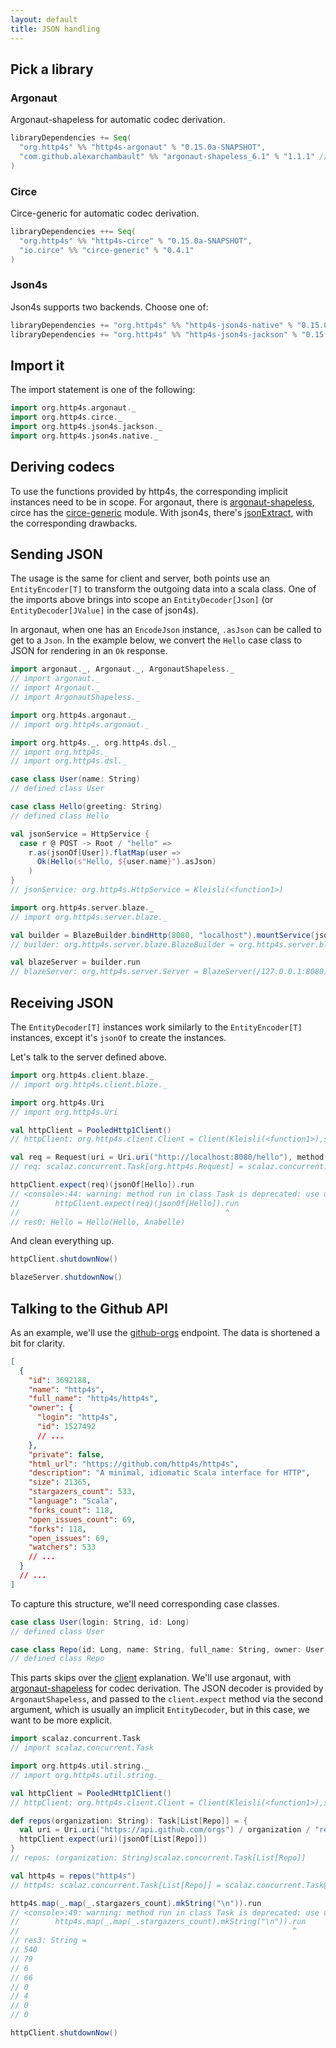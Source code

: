 ```yaml
---
layout: default
title: JSON handling
---
```


## Pick a library

### Argonaut

Argonaut-shapeless for automatic codec derivation.

```scala
libraryDependencies += Seq(
  "org.http4s" %% "http4s-argonaut" % "0.15.0a-SNAPSHOT",
  "com.github.alexarchambault" %% "argonaut-shapeless_6.1" % "1.1.1" // or 1.1.0 for non-a versions
)
```

### Circe

Circe-generic for automatic codec derivation.

```scala
libraryDependencies ++= Seq(
  "org.http4s" %% "http4s-circe" % "0.15.0a-SNAPSHOT",
  "io.circe" %% "circe-generic" % "0.4.1"
)
```

### Json4s

Json4s supports two backends.  Choose one of:

```scala
libraryDependencies += "org.http4s" %% "http4s-json4s-native" % "0.15.0a-SNAPSHOT"
libraryDependencies += "org.http4s" %% "http4s-json4s-jackson" % "0.15.0a-SNAPSHOT"
```

## Import it

The import statement is one of the following:

```scala
import org.http4s.argonaut._
import org.http4s.circe._
import org.http4s.json4s.jackson._
import org.http4s.json4s.native._
```

## Deriving codecs

To use the functions provided by http4s, the corresponding implicit instances
need to be in scope. For argonaut, there is [argonaut-shapeless], circe has the
[circe-generic] module. With json4s, there's [jsonExtract], with the
corresponding drawbacks.

## Sending JSON

The usage is the same for client and server, both points use an
`EntityEncoder[T]` to transform the outgoing data into a scala class.
One of the imports above brings into scope an `EntityDecoder[Json]` 
(or `EntityDecoder[JValue]` in the case of json4s).

In argonaut, when one has an `EncodeJson` instance, `.asJson` can be
called to get to a `Json`.  In the example below, we convert the
`Hello` case class to JSON for rendering in an `Ok` response.

```scala
import argonaut._, Argonaut._, ArgonautShapeless._
// import argonaut._
// import Argonaut._
// import ArgonautShapeless._

import org.http4s.argonaut._
// import org.http4s.argonaut._

import org.http4s._, org.http4s.dsl._
// import org.http4s._
// import org.http4s.dsl._

case class User(name: String)
// defined class User

case class Hello(greeting: String)
// defined class Hello

val jsonService = HttpService {
  case r @ POST -> Root / "hello" =>
    r.as(jsonOf[User]).flatMap(user =>
      Ok(Hello(s"Hello, ${user.name}").asJson)
    )
}
// jsonService: org.http4s.HttpService = Kleisli(<function1>)

import org.http4s.server.blaze._
// import org.http4s.server.blaze._

val builder = BlazeBuilder.bindHttp(8080, "localhost").mountService(jsonService, "/")
// builder: org.http4s.server.blaze.BlazeBuilder = org.http4s.server.blaze.BlazeBuilder@68961269

val blazeServer = builder.run
// blazeServer: org.http4s.server.Server = BlazeServer(/127.0.0.1:8080)
```

## Receiving JSON

The `EntityDecoder[T]` instances work similarly to the `EntityEncoder[T]`
instances, except it's `jsonOf` to create the instances.

Let's talk to the server defined above.

```scala
import org.http4s.client.blaze._
// import org.http4s.client.blaze._

import org.http4s.Uri
// import org.http4s.Uri

val httpClient = PooledHttp1Client()
// httpClient: org.http4s.client.Client = Client(Kleisli(<function1>),scalaz.concurrent.Task@58b3fd86)

val req = Request(uri = Uri.uri("http://localhost:8080/hello"), method = Method.POST).withBody(User("Anabelle"))(jsonEncoderOf)
// req: scalaz.concurrent.Task[org.http4s.Request] = scalaz.concurrent.Task@71e74dde

httpClient.expect(req)(jsonOf[Hello]).run
// <console>:44: warning: method run in class Task is deprecated: use unsafePerformSync
//        httpClient.expect(req)(jsonOf[Hello]).run
//                                              ^
// res0: Hello = Hello(Hello, Anabelle)
```

And clean everything up.

```scala
httpClient.shutdownNow()

blazeServer.shutdownNow()
```

## Talking to the Github API

As an example, we'll use the [github-orgs] endpoint. The data is shortened a bit
for clarity.

```json
[
  {
    "id": 3692188,
    "name": "http4s",
    "full_name": "http4s/http4s",
    "owner": {
      "login": "http4s",
      "id": 1527492
      // ...
    },
    "private": false,
    "html_url": "https://github.com/http4s/http4s",
    "description": "A minimal, idiomatic Scala interface for HTTP",
    "size": 21365,
    "stargazers_count": 533,
    "language": "Scala",
    "forks_count": 118,
    "open_issues_count": 69,
    "forks": 118,
    "open_issues": 69,
    "watchers": 533
    // ...
  }
  // ...
]
```

To capture this structure, we'll need corresponding case classes.

```scala
case class User(login: String, id: Long)
// defined class User

case class Repo(id: Long, name: String, full_name: String, owner: User, `private`: Boolean, html_url: String, description: String, size: Int, stargazers_count: Int, language: String, forks_count: Int, open_issues_count: Int, forks: Int, open_issues: Int, watchers: Int)
// defined class Repo
```

This parts skips over the [client] explanation. We'll use argonaut, with
[argonaut-shapeless] for codec derivation. The JSON decoder is provided by
`ArgonautShapeless`, and passed to the `client.expect` method via the second
argument, which is usually an implicit `EntityDecoder`, but in this case, we
want to be more explicit.

<!-- For more information about the uri templating, visit [uri]. -->

```scala
import scalaz.concurrent.Task
// import scalaz.concurrent.Task

import org.http4s.util.string._
// import org.http4s.util.string._

val httpClient = PooledHttp1Client()
// httpClient: org.http4s.client.Client = Client(Kleisli(<function1>),scalaz.concurrent.Task@66ab9e36)

def repos(organization: String): Task[List[Repo]] = {
  val uri = Uri.uri("https://api.github.com/orgs") / organization / "repos"
  httpClient.expect(uri)(jsonOf[List[Repo]])
}
// repos: (organization: String)scalaz.concurrent.Task[List[Repo]]

val http4s = repos("http4s")
// http4s: scalaz.concurrent.Task[List[Repo]] = scalaz.concurrent.Task@736b1099

http4s.map(_.map(_.stargazers_count).mkString("\n")).run
// <console>:49: warning: method run in class Task is deprecated: use unsafePerformSync
//        http4s.map(_.map(_.stargazers_count).mkString("\n")).run
//                                                             ^
// res3: String =
// 540
// 79
// 6
// 66
// 0
// 4
// 0
// 0

httpClient.shutdownNow()
```


[argonaut-shapeless]: https://github.com/alexarchambault/argonaut-shapeless
[circe-generic]: https://github.com/travisbrown/circe#codec-derivation
[jsonExtract]: https://github.com/http4s/http4s/blob/master/json4s/src/main/scala/org/http4s/json4s/Json4sInstances.scala#L29
[client]: client.html
[github-orgs]: https://developer.github.com/v3/repos/#list-organization-repositories
[uri]: url.html
